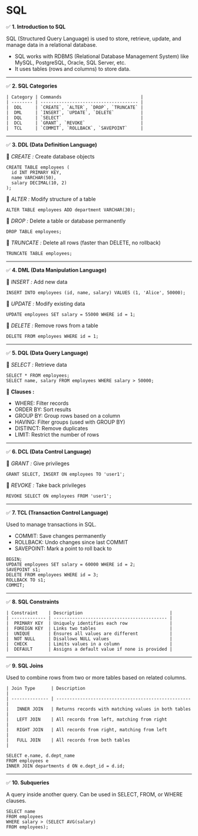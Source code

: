 # SQL

✅ **1. Introduction to SQL**  <br>

SQL (Structured Query Language) is used to store, retrieve, update, and manage data in a relational database. <br>
 - SQL works with RDBMS (Relational Database Management System) like MySQL, PostgreSQL, Oracle, SQL Server, etc. <br>
 - It uses tables (rows and columns) to store data. <br>

<hr>

✅ **2. SQL Categories** <br>

```ssh
| Category | Commands                              |
| -------- | ------------------------------------- |
|  DDL     | `CREATE`, `ALTER`, `DROP`, `TRUNCATE` |
|  DML     | `INSERT`, `UPDATE`, `DELETE`          |
|  DQL     | `SELECT`                              |
|  DCL     | `GRANT`, `REVOKE`                     |
|  TCL     | `COMMIT`, `ROLLBACK`, `SAVEPOINT`     |

```

<hr>

✅ **3. DDL (Data Definition Language)** <br>

🔹 *CREATE :* Create database objects <br>
```ssh
CREATE TABLE employees (
  id INT PRIMARY KEY,
  name VARCHAR(50),
  salary DECIMAL(10, 2)
);
```

🔹 *ALTER :* Modify structure of a table <br>
```ssh
ALTER TABLE employees ADD department VARCHAR(30);
```

🔹 *DROP :* Delete a table or database permanently <br>
```ssh
DROP TABLE employees;
```

🔹 *TRUNCATE :* Delete all rows (faster than DELETE, no rollback) <br>
```ssh
TRUNCATE TABLE employees;
```

<hr>

✅ **4. DML (Data Manipulation Language)**  <br>

🔹 *INSERT :* Add new data
```ssh
INSERT INTO employees (id, name, salary) VALUES (1, 'Alice', 50000);
```

🔹 *UPDATE :* Modify existing data
```ssh
UPDATE employees SET salary = 55000 WHERE id = 1;
```

🔹 *DELETE :* Remove rows from a table
```ssh
DELETE FROM employees WHERE id = 1;
```

<hr>

✅ **5. DQL (Data Query Language)** <br>

🔹 *SELECT :* Retrieve data
```ssh
SELECT * FROM employees;
SELECT name, salary FROM employees WHERE salary > 50000;
```

🔸 **Clauses :**  <br>
 - WHERE: Filter records  <br>
 - ORDER BY: Sort results  <br>
 - GROUP BY: Group rows based on a column  <br>
 - HAVING: Filter groups (used with GROUP BY)  <br>
 - DISTINCT: Remove duplicates  <br>
 - LIMIT: Restrict the number of rows  <br>

<hr>

✅ **6. DCL (Data Control Language)** 

🔹 *GRANT :* Give privileges
```ssh
GRANT SELECT, INSERT ON employees TO 'user1';
```

🔹 *REVOKE :* Take back privileges
```ssh
REVOKE SELECT ON employees FROM 'user1';
```

<hr>

✅ **7. TCL (Transaction Control Language)**

Used to manage transactions in SQL. <br>
 - COMMIT: Save changes permanently  <br>
 - ROLLBACK: Undo changes since last COMMIT  <br>
 - SAVEPOINT: Mark a point to roll back to  <br>

```ssh
BEGIN;
UPDATE employees SET salary = 60000 WHERE id = 2;
SAVEPOINT s1;
DELETE FROM employees WHERE id = 3;
ROLLBACK TO s1;
COMMIT;
```

<hr>

✅ **8. SQL Constraints**

```ssh
| Constraint    | Description                                 |
| ------------- | ------------------------------------------- |
|  PRIMARY KEY  | Uniquely identifies each row                |
|  FOREIGN KEY  | Links two tables                            |
|  UNIQUE       | Ensures all values are different            |
|  NOT NULL     | Disallows NULL values                       |
|  CHECK        | Limits values in a column                   |
|  DEFAULT      | Assigns a default value if none is provided |
```

<hr>

✅ **9. SQL Joins**

Used to combine rows from two or more tables based on related columns. <br>

```ssh
| Join Type      | Description                                         |
| -------------- | --------------------------------------------------- |
|   INNER JOIN   | Returns records with matching values in both tables |
|   LEFT JOIN    | All records from left, matching from right          |
|   RIGHT JOIN   | All records from right, matching from left          |
|   FULL JOIN    | All records from both tables                        |
```

```ssh
SELECT e.name, d.dept_name 
FROM employees e
INNER JOIN departments d ON e.dept_id = d.id;
```

<hr>


✅ **10. Subqueries**

A query inside another query. Can be used in SELECT, FROM, or WHERE clauses.  <br>
```ssh
SELECT name
FROM employees
WHERE salary > (SELECT AVG(salary)
FROM employees);
```
